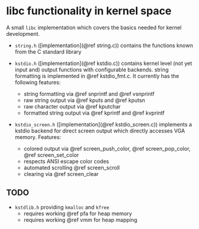 # libc functionality in kernel space

A small `libc` implementation which covers the basics needed for kernel development.

-   `string.h` ([implementation](@ref string.c)) contains the functions 
    known from the C standard library
-   `kstdio.h` ([implementation](@ref kstdio.c)) contains kernel level 
    (not yet input and) output functions with configurable backends.
    string formatting is implemented in @ref kstdio_fmt.c. 
    It currently has the following features:
    
    -   string formatting via @ref snprintf and @ref vsnprintf
    -   raw string output via @ref kputs and @ref kputsn
    -   raw character output via @ref kputchar
    -   formatted string output via @ref kprintf and @ref kvprintf
-   `kstdio_screen.h` ([implementation](@ref kstdio_screen.c)) implements a
    kstdio backend for direct screen output which directly accesses VGA memory.
    Features:
    
    -   colored output via @ref screen_push_color, @ref screen_pop_color, @ref screen_set_color
    -   respects ANSI escape color codes
    -   automated scrolling @ref screen_scroll
    -   clearing via @ref screen_clear
    
## TODO

-  `kstdlib.h` providing `kmalloc` and `kfree`
    -   requires working @ref pfa for heap memory
    -   requires working @ref vmm for heap mapping